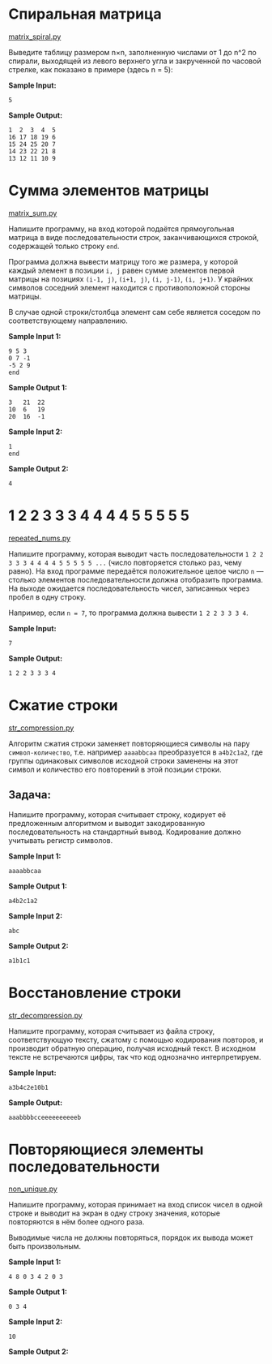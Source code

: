 # Спиральная матрица
[matrix_spiral.py](matrix_spiral.py)

Выведите таблицу размером n×n, заполненную числами от 1 до n^2 по спирали, выходящей из левого верхнего угла и закрученной по часовой стрелке, как показано в примере (здесь n = 5):

**Sample Input:**  
```
5
```
**Sample Output:**  
```
1  2  3  4  5
16 17 18 19 6
15 24 25 20 7
14 23 22 21 8
13 12 11 10 9
```


# Сумма элементов матрицы
[matrix_sum.py](matrix_sum.py)

Напишите программу, на вход которой подаётся прямоугольная матрица в виде последовательности строк, заканчивающихся строкой, содержащей только строку `end`.

Программа должна вывести матрицу того же размера, у которой каждый элемент в позиции `i, j` равен сумме элементов первой матрицы на позициях `(i-1, j)`, `(i+1, j)`, `(i, j-1)`, `(i, j+1)`. У крайних символов соседний элемент находится с противоположной стороны матрицы.

В случае одной строки/столбца элемент сам себе является соседом по соответствующему направлению.

**Sample Input 1:**  
```
9 5 3
0 7 -1
-5 2 9
end
```
**Sample Output 1:**  
```
3   21  22
10  6   19
20  16  -1
```

**Sample Input 2:**  
```
1
end
```
**Sample Output 2:**  
```
4
```


# 1 2 2 3 3 3 4 4 4 4 5 5 5 5 5
[repeated_nums.py](repeated_nums.py)

Напишите программу, которая выводит часть последовательности `1 2 2 3 3 3 4 4 4 4 5 5 5 5 5 ...` (число повторяется столько раз, чему равно). На вход программе передаётся положительное целое число `n` — столько элементов последовательности должна отобразить программа. На выходе ожидается последовательность чисел, записанных через пробел в одну строку.

Например, если `n = 7`, то программа должна вывести `1 2 2 3 3 3 4`.

**Sample Input:**  
```
7
```
**Sample Output:**  
```
1 2 2 3 3 3 4
```


# Сжатие строки
[str_compression.py](str_compression.py)

Алгоритм сжатия строки заменяет повторяющиеся символы на пару `символ-количество`, т.е. например `aaaabbсaa` преобразуется в `a4b2с1a2`, где группы одинаковых символов исходной строки заменены на этот символ и количество его повторений в этой позиции строки.

## Задача:

Напишите программу, которая считывает строку, кодирует её предложенным алгоритмом и выводит закодированную последовательность на стандартный вывод. Кодирование должно учитывать регистр символов.

**Sample Input 1:**  
```
aaaabbcaa
```
**Sample Output 1:**  
```
a4b2c1a2
```

**Sample Input 2:**  
```
abc
```
**Sample Output 2:**  
```
a1b1c1
```

# Восстановление строки
[str_decompression.py](str_decompression.py)

Напишите программу, которая считывает из файла строку, соответствующую тексту, сжатому с помощью кодирования повторов, и производит обратную операцию, получая исходный текст. В исходном тексте не встречаются цифры, так что код однозначно интерпретируем.

**Sample Input:**
```
a3b4c2e10b1
```

**Sample Output:**
```
aaabbbbcceeeeeeeeeeb
```



# Повторяющиеся элементы последовательности
[non_unique.py](non_unique.py)

Напишите программу, которая принимает на вход список чисел в одной строке и выводит на экран в одну строку значения, которые повторяются в нём более одного раза.

Выводимые числа не должны повторяться, порядок их вывода может быть произвольным.

**Sample Input 1:**  
```
4 8 0 3 4 2 0 3
```
**Sample Output 1:**  
```
0 3 4
```

**Sample Input 2:**  
```
10
```
**Sample Output 2:**  
```

```
